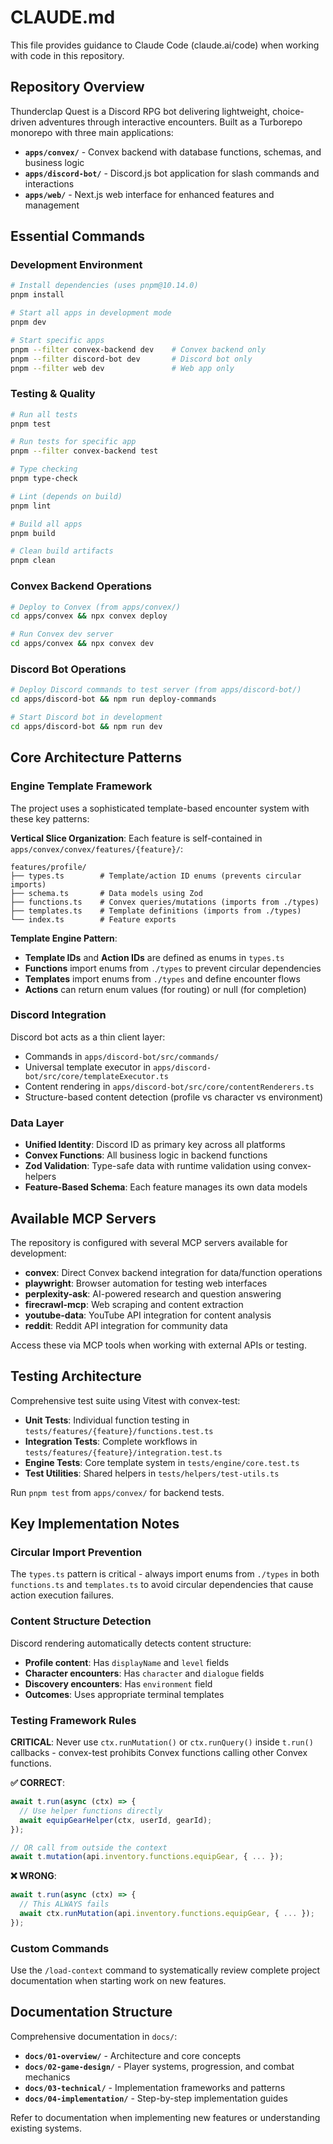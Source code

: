# CLAUDE.md

This file provides guidance to Claude Code (claude.ai/code) when working with code in this repository.

## Repository Overview

Thunderclap Quest is a Discord RPG bot delivering lightweight, choice-driven adventures through interactive encounters. Built as a Turborepo monorepo with three main applications:

- **`apps/convex/`** - Convex backend with database functions, schemas, and business logic
- **`apps/discord-bot/`** - Discord.js bot application for slash commands and interactions
- **`apps/web/`** - Next.js web interface for enhanced features and management

## Essential Commands

### Development Environment
```bash
# Install dependencies (uses pnpm@10.14.0)
pnpm install

# Start all apps in development mode
pnpm dev

# Start specific apps
pnpm --filter convex-backend dev    # Convex backend only
pnpm --filter discord-bot dev       # Discord bot only
pnpm --filter web dev               # Web app only
```

### Testing & Quality
```bash
# Run all tests
pnpm test

# Run tests for specific app
pnpm --filter convex-backend test

# Type checking
pnpm type-check

# Lint (depends on build)
pnpm lint

# Build all apps
pnpm build

# Clean build artifacts
pnpm clean
```

### Convex Backend Operations
```bash
# Deploy to Convex (from apps/convex/)
cd apps/convex && npx convex deploy

# Run Convex dev server
cd apps/convex && npx convex dev
```

### Discord Bot Operations
```bash
# Deploy Discord commands to test server (from apps/discord-bot/)
cd apps/discord-bot && npm run deploy-commands

# Start Discord bot in development
cd apps/discord-bot && npm run dev
```

## Core Architecture Patterns

### Engine Template Framework
The project uses a sophisticated template-based encounter system with these key patterns:

**Vertical Slice Organization**: Each feature is self-contained in `apps/convex/convex/features/{feature}/`:
```
features/profile/
├── types.ts        # Template/action ID enums (prevents circular imports)
├── schema.ts       # Data models using Zod
├── functions.ts    # Convex queries/mutations (imports from ./types)
├── templates.ts    # Template definitions (imports from ./types)
└── index.ts        # Feature exports
```

**Template Engine Pattern**:
- **Template IDs** and **Action IDs** are defined as enums in `types.ts`
- **Functions** import enums from `./types` to prevent circular dependencies
- **Templates** import enums from `./types` and define encounter flows
- **Actions** can return enum values (for routing) or null (for completion)

### Discord Integration
Discord bot acts as a thin client layer:
- Commands in `apps/discord-bot/src/commands/`
- Universal template executor in `apps/discord-bot/src/core/templateExecutor.ts`
- Content rendering in `apps/discord-bot/src/core/contentRenderers.ts`
- Structure-based content detection (profile vs character vs environment)

### Data Layer
- **Unified Identity**: Discord ID as primary key across all platforms
- **Convex Functions**: All business logic in backend functions
- **Zod Validation**: Type-safe data with runtime validation using convex-helpers
- **Feature-Based Schema**: Each feature manages its own data models

## Available MCP Servers

The repository is configured with several MCP servers available for development:
- **convex**: Direct Convex backend integration for data/function operations
- **playwright**: Browser automation for testing web interfaces
- **perplexity-ask**: AI-powered research and question answering
- **firecrawl-mcp**: Web scraping and content extraction
- **youtube-data**: YouTube API integration for content analysis
- **reddit**: Reddit API integration for community data

Access these via MCP tools when working with external APIs or testing.

## Testing Architecture

Comprehensive test suite using Vitest with convex-test:
- **Unit Tests**: Individual function testing in `tests/features/{feature}/functions.test.ts`
- **Integration Tests**: Complete workflows in `tests/features/{feature}/integration.test.ts`
- **Engine Tests**: Core template system in `tests/engine/core.test.ts`
- **Test Utilities**: Shared helpers in `tests/helpers/test-utils.ts`

Run `pnpm test` from `apps/convex/` for backend tests.

## Key Implementation Notes

### Circular Import Prevention
The `types.ts` pattern is critical - always import enums from `./types` in both `functions.ts` and `templates.ts` to avoid circular dependencies that cause action execution failures.

### Content Structure Detection
Discord rendering automatically detects content structure:
- **Profile content**: Has `displayName` and `level` fields
- **Character encounters**: Has `character` and `dialogue` fields
- **Discovery encounters**: Has `environment` field
- **Outcomes**: Uses appropriate terminal templates

### Testing Framework Rules
**CRITICAL**: Never use `ctx.runMutation()` or `ctx.runQuery()` inside `t.run()` callbacks - convex-test prohibits Convex functions calling other Convex functions.

**✅ CORRECT**:
```typescript
await t.run(async (ctx) => {
  // Use helper functions directly
  await equipGearHelper(ctx, userId, gearId);
});

// OR call from outside the context
await t.mutation(api.inventory.functions.equipGear, { ... });
```

**❌ WRONG**:
```typescript
await t.run(async (ctx) => {
  // This ALWAYS fails
  await ctx.runMutation(api.inventory.functions.equipGear, { ... });
});
```

### Custom Commands
Use the `/load-context` command to systematically review complete project documentation when starting work on new features.

## Documentation Structure

Comprehensive documentation in `docs/`:
- **`docs/01-overview/`** - Architecture and core concepts
- **`docs/02-game-design/`** - Player systems, progression, and combat mechanics
- **`docs/03-technical/`** - Implementation frameworks and patterns
- **`docs/04-implementation/`** - Step-by-step implementation guides

Refer to documentation when implementing new features or understanding existing systems.